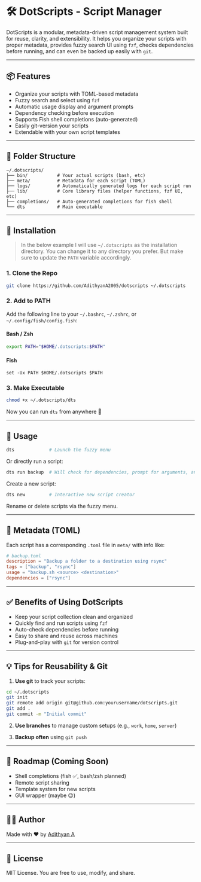 # 🛠️ DotScripts - Script Manager

DotScripts is a modular, metadata-driven script management system built for reuse, clarity, and extensibility. It helps you organize your scripts with proper metadata, provides fuzzy search UI using `fzf`, checks dependencies before running, and can even be backed up easily with `git`.

---

## 📦 Features

- Organize your scripts with TOML-based metadata
- Fuzzy search and select using `fzf`
- Automatic usage display and argument prompts
- Dependency checking before execution
- Supports Fish shell completions (auto-generated)
- Easily git-version your scripts
- Extendable with your own script templates

---

## 📁 Folder Structure

```
~/.dotscripts/
├── bin/           # Your actual scripts (bash, etc)
├── meta/          # Metadata for each script (TOML)
├── logs/          # Automatically generated logs for each script run
├── lib/           # Core library files (helper functions, fzf UI, etc)
├── completions/   # Auto-generated completions for fish shell
└── dts            # Main executable
```

---

## 🚀 Installation

> In the below example I will use `~/.dotscripts` as the installation directory. You can change it to any directory you prefer. But make sure to update the `PATH` variable accordingly.

### 1. Clone the Repo

```bash
git clone https://github.com/AdithyanA2005/dotscripts ~/.dotscripts
```

### 2. Add to PATH

Add the following line to your `~/.bashrc`, `~/.zshrc`, or `~/.config/fish/config.fish`:

#### Bash / Zsh

```bash
export PATH="$HOME/.dotscripts:$PATH"
```

#### Fish

```fish
set -Ux PATH $HOME/.dotscripts $PATH
```

### 3. Make Executable

```bash
chmod +x ~/.dotscripts/dts
```

Now you can run `dts` from anywhere 🎉

---

## 📄 Usage

```bash
dts             # Launch the fuzzy menu
```

Or directly run a script:

```bash
dts run backup  # Will check for dependencies, prompt for arguments, and run it
```

Create a new script:

```bash
dts new         # Interactive new script creator
```

Rename or delete scripts via the fuzzy menu.

---

## 🧠 Metadata (TOML)

Each script has a corresponding `.toml` file in `meta/` with info like:

```toml
# backup.toml
description = "Backup a folder to a destination using rsync"
tags = ["backup", "rsync"]
usage = "backup.sh <source> <destination>"
dependencies = ["rsync"]
```

---

## ✅ Benefits of Using DotScripts

- Keep your script collection clean and organized
- Quickly find and run scripts using `fzf`
- Auto-check dependencies before running
- Easy to share and reuse across machines
- Plug-and-play with `git` for version control

---

## 💡 Tips for Reusability & Git

1. **Use git** to track your scripts:

```bash
cd ~/.dotscripts
git init
git remote add origin git@github.com:yourusername/dotscripts.git
git add .
git commit -m "Initial commit"
```

2. **Use branches** to manage custom setups (e.g., `work`, `home`, `server`)

3. **Backup often** using `git push`

---

## 🧪 Roadmap (Coming Soon)

- Shell completions (fish ✅, bash/zsh planned)
- Remote script sharing
- Template system for new scripts
- GUI wrapper (maybe 😉)

---

## 🧑‍💻 Author

Made with ❤️ by [Adithyan A](https://github.com/AdithyanA2005)

---

## 📜 License

MIT License. You are free to use, modify, and share.
